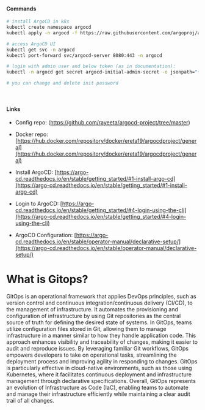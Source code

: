 #### Commands

```bash
# install ArgoCD in k8s
kubectl create namespace argocd
kubectl apply -n argocd -f https://raw.githubusercontent.com/argoproj/argo-cd/stable/manifests/install.yaml

# access ArgoCD UI
kubectl get svc -n argocd
kubectl port-forward svc/argocd-server 8080:443 -n argocd

# login with admin user and below token (as in documentation):
kubectl -n argocd get secret argocd-initial-admin-secret -o jsonpath="{.data.password}" | base64 --decode && echo

# you can change and delete init password

```
</br>

#### Links

* Config repo: (https://github.com/rayeeta/argocd-project/tree/master)
  
* Docker repo: [https://hub.docker.com/repository/docker/ereta19/argocdproject/general](https://hub.docker.com/repository/docker/ereta19/argocdproject/general)

* Install ArgoCD: [https://argo-cd.readthedocs.io/en/stable/getting_started/#1-install-argo-cd](https://argo-cd.readthedocs.io/en/stable/getting_started/#1-install-argo-cd)

* Login to ArgoCD: [https://argo-cd.readthedocs.io/en/stable/getting_started/#4-login-using-the-cli](https://argo-cd.readthedocs.io/en/stable/getting_started/#4-login-using-the-cli)

* ArgoCD Configuration: [https://argo-cd.readthedocs.io/en/stable/operator-manual/declarative-setup/](https://argo-cd.readthedocs.io/en/stable/operator-manual/declarative-setup/)


# What is Gitops?
GitOps is an operational framework that applies DevOps principles, such as version control and continuous integration/continuous delivery (CI/CD), to the management of infrastructure. It automates the provisioning and configuration of infrastructure by using Git repositories as the central source of truth for defining the desired state of systems.
In GitOps, teams utilize configuration files stored in Git, allowing them to manage infrastructure in a manner similar to how they handle application code. This approach enhances visibility and traceability of changes, making it easier to audit and reproduce issues. By leveraging familiar Git workflows, GitOps empowers developers to take on operational tasks, streamlining the deployment process and improving agility in responding to changes.
GitOps is particularly effective in cloud-native environments, such as those using Kubernetes, where it facilitates continuous deployment and infrastructure management through declarative specifications. Overall, GitOps represents an evolution of Infrastructure as Code (IaC), enabling teams to automate and manage their infrastructure efficiently while maintaining a clear audit trail of all changes.




